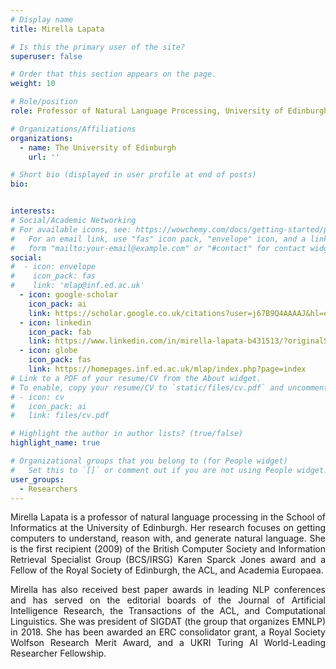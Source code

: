 ```yaml
---
# Display name
title: Mirella Lapata

# Is this the primary user of the site?
superuser: false

# Order that this section appears on the page.
weight: 10

# Role/position
role: Professor of Natural Language Processing, University of Edinburgh \& UKRI Turing AI World-Leading Researcher Fellow

# Organizations/Affiliations
organizations:
  - name: The University of Edinburgh
    url: '' 

# Short bio (displayed in user profile at end of posts)
bio:


interests:
# Social/Academic Networking
# For available icons, see: https://wowchemy.com/docs/getting-started/page-builder/#icons
#   For an email link, use "fas" icon pack, "envelope" icon, and a link in the
#   form "mailto:your-email@example.com" or "#contact" for contact widget.
social:
#  - icon: envelope
#    icon_pack: fas
#    link: 'mlap@inf.ed.ac.uk'
  - icon: google-scholar
    icon_pack: ai
    link: https://scholar.google.co.uk/citations?user=j67B9Q4AAAAJ&hl=en
  - icon: linkedin
    icon_pack: fab
    link: https://www.linkedin.com/in/mirella-lapata-b431513/?originalSubdomain=uk
  - icon: globe
    icon_pack: fas
    link: https://homepages.inf.ed.ac.uk/mlap/index.php?page=index
# Link to a PDF of your resume/CV from the About widget.
# To enable, copy your resume/CV to `static/files/cv.pdf` and uncomment the lines below.
# - icon: cv
#   icon_pack: ai
#   link: files/cv.pdf

# Highlight the author in author lists? (true/false)
highlight_name: true

# Organizational groups that you belong to (for People widget)
#   Set this to `[]` or comment out if you are not using People widget.
user_groups:
  - Researchers
---
```

<p style="text-align: justify;">
Mirella Lapata is a professor of natural language processing in the School of Informatics at the University of Edinburgh. Her research focuses on getting computers to understand, reason with, and generate natural language. She is the first recipient (2009) of the British Computer Society and Information Retrieval Specialist Group (BCS/IRSG) Karen Sparck Jones award and a Fellow of the Royal Society of Edinburgh, the ACL, and Academia Europaea.
</p>
<p style="text-align: justify;">
Mirella has also received best paper awards in leading NLP conferences and has served on the editorial boards of the Journal of Artificial Intelligence Research, the Transactions of the ACL, and Computational Linguistics. She was president of SIGDAT (the group that organizes EMNLP) in 2018. She has been awarded an ERC consolidator grant, a Royal Society Wolfson Research Merit Award, and a UKRI Turing AI World-Leading Researcher Fellowship.
</p>
